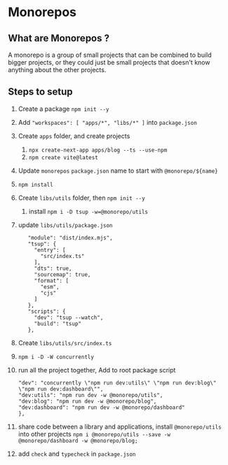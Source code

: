 # Monorepos

## What are Monorepos ?

A monorepo is a group of small projects that can be combined to build bigger projects, or they could just be small projects that doesn't know anything about the other projects.

## Steps to setup

1. Create a package `npm init --y`
2. Add `"workspaces": [ "apps/*", "libs/*" ]` into `package.json`
3. Create `apps` folder, and create projects
   1. `npx create-next-app apps/blog --ts --use-npm`
   2. `npm create vite@latest`
4. Update `monorepos` `package.json` name to start with `@monorepo/${name}`
5. `npm install`
6. Create `libs/utils` folder, then `npm init --y`
   1. install `npm i -D tsup -w=@monorepo/utils`
7. update `libs/utils/package.json`
   ```"main": "dist/index.js",
      "module": "dist/index.mjs",
      "tsup": {
        "entry": [
          "src/index.ts"
        ],
        "dts": true,
        "sourcemap": true,
        "format": [
          "esm",
          "cjs"
        ]
      },
      "scripts": {
        "dev": "tsup --watch",
        "build": "tsup"
      },
   ```
8. Create `libs/utils/src/index.ts`
9. `npm i -D -W concurrently`
10. run all the project together, Add to root package script

    ```"scripts": {
    "dev": "concurrently \"npm run dev:utils\" \"npm run dev:blog\" \"npm run dev:dashboard\"",
    "dev:utils": "npm run dev -w @monorepo/utils",
    "dev:blog": "npm run dev -w @monorepo/blog",
    "dev:dashboard": "npm run dev -w @monorepo/dashboard"
    },

    ```

11. share code between a library and applications, install `@monorepo/utils` into other projects `npm i @monorepo/utils --save -w @monorepo/dashboard -w @monorepo/blog;`
12. add `check` and `typecheck` in `package.json`
